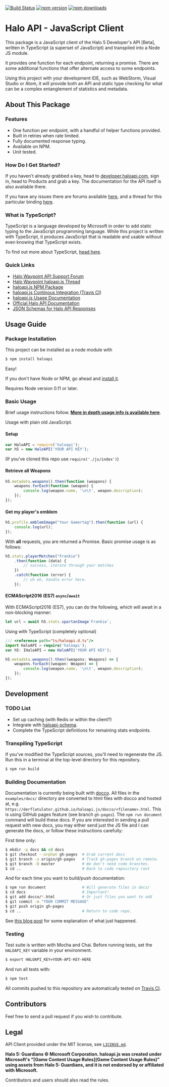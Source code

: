 [![Build Status](https://travis-ci.org/DerFlatulator/haloapi.js.svg)][ci-server]
[![npm version](https://badge.fury.io/js/haloapi.svg)][npm-package] 
[![npm downloads](https://img.shields.io/npm/dt/haloapi.svg)][npm-package]

# Halo API  - JavaScript Client

This package is a JavaScript client of the Halo 5 Developer's API [Beta], written in TypeScript (a superset of JavaScript) and transpiled into a Node JS module. 

It provides one function for each endpoint, returning a promise. There are some additional functions that offer alternate access to some endpoints. 

Using this project with your development IDE, such as WebStorm, Visual Studio or Atom, it will provide both an API and static type checking for what can be a complex entanglement of statistics and metadata.

## About This Package

### Features

- One function per endpoint, with a handful of helper functions provided.
- Built in retries when rate limited. 
- Fully documented response typing.
- Available on NPM.
- Unit tested.

### How Do I Get Started?

If you haven't already grabbed a key, head to [developer.haloapi.com][developer-haloapi], sign in, head to Products and grab a key. The documentation for the API itself is also available there. 

If you have any issues there are forums available [here][waypoint-api-support], and a thread for this particular binding [here][waypoint-thread].

### What is TypeScript?

TypeScript is a language developed by Microsoft in order to add static typing to the JavaScript programming language. While this project is written with TypeScript, it produces JavaScript that is readable and usable without even knowing that TypeScript exists.

To find out more about TypeScript, [head here](http://www.typescriptlang.org/).

### Quick Links

- [Halo Waypoint API Support Forum][waypoint-api-support]
- [Halo Waypoint haloapi.js Thread][waypoint-thread]
- [haloapi.js NPM Package][npm-package]
- [haloapi.js Continous Integration (Travis CI)][ci-server]
- [haloapi.js Usage Documentation][usage-docs]
- [Official Halo API Documentation][developer-haloapi]
- [JSON Schemas for Halo API Responses][json-schemas]

## Usage Guide

### Package Installation 

This project can be installed as a node module with

```bash
$ npm install haloapi
```

Easy!

If you don't have Node or NPM, go ahead and [install it](https://nodejs.org/en/download/).

Requires Node version 0.11 or later.

### Basic Usage

Brief usage instructions follow. **[More in depth usage info is available here][usage-docs]**.

Usage with plain old JavaScript.

#### Setup

```javascript
var HaloAPI = require('haloapi'); 
var h5 = new HaloAPI('YOUR API KEY');
```

(If you've cloned this repo use `require('./js/index')`)

#### Retrieve all Weapons

```javascript
h5.metadata.weapons().then(function (weapons) {
    weapons.forEach(function (weapon) {
        console.log(weapon.name, '\n\t', weapon.description);
    });
});
```

#### Get my player's emblem

```javascript
h5.profile.emblemImage("Your Gamertag").then(function (url) { 
    console.log(url); 
});
```

With **all** requests, you are returned a Promise. Basic promise usage is as follows:

```javascript
h5.stats.playerMatches("Frankie")
    .then(function (data) {
        // success, iterate through your matches
    })
    .catch(function (error) {  
        // uh oh, handle error here.
    });
```

#### ECMAScript2016 (ES7) `async`/`await`

With ECMAScript2016 (ES7), you can do the following, which will await in a non-blocking manner:

```javascript
let url = await h5.stats.spartanImage`Frankie`;    
```

Using with TypeScript (completely optional)

```typescript    
/// <reference path="ts/haloapi.d.ts"/>
import HaloAPI = require('haloapi');
var h5: IHaloAPI = new HaloAPI('YOUR API KEY');

h5.metadata.weapons().then((weapons: Weapons) => {
    weapons.forEach((weapon: Weapon) => {
        console.log(weapon.name, '\n\t', weapon.description);
    });
});
```

## Development

### TODO List
- Set up caching (with Redis or within the client?)
- Integrate with [haloapi-schema][json-schemas].
- Complete the TypeScript definitions for remaining stats endpoints.

### Transpiling TypeScript

If you've modified the TypeScript sources, you'll need to regenerate the JS. Run this in a terminal at the top-level directory for this repository.

```bash
$ npm run build  
```

### Building Documentation

Documentation is currently being built with [docco](https://jashkenas.github.io/docco/). All files in the `examples/docs/` directory are converted to html files with docco and hosted at, e.g. `https://derflatulator.github.io/haloapi.js/docco/<filename>.html`. This is using GitHub pages feature (see branch `gh-pages`). The `npm run document` command will build these docs. If you are interested in sending a pull request with new docs, you may either send just the JS file and I can generate the docs, *or* follow these instructions carefully:

First time only:

```bash
$ mkdir -p docs && cd docs
$ git checkout --orphan gh-pages  # Grab current docs
$ git branch -u origin/gh-pages   # Track gh-pages branch on remote.
$ git branch -D master            # We don't need code branches.
$ cd ..                           # Back to code repository root
```

And for each time you want to build/push documentation:

```bash
$ npm run document                # Will generate files in docs/
$ cd docs                         # Important! 
$ git add docco/*.html            # Or just files you want to add
$ git commit -m "YOUR COMMIT MESSAGE"
$ git push origin gh-pages
$ cd ..                           # Return to code repo.
```

See [this blog post](https://srackham.wordpress.com/2014/12/14/publishing-a-project-website-to-github-pages/) for some explanation of what just happened. 

### Testing

Test suite is written with Mocha and Chai. Before running tests, set the `HALOAPI_KEY` variable in your environment.

```bash
$ export HALOAPI_KEY=YOUR-API-KEY-HERE
```

And run all tests with:

```bash
$ npm test 
```

All commits pushed to this repository are automatically tested on [Travis CI][ci-server].

## Contributors

Feel free to send a pull request if you wish to contribute.

## Legal 

API Client provided under the MIT license, see [`LICENSE.md`](https://github.com/DerFlatulator/haloapi.js/blob/master/LICENSE.md). 

**Halo 5: Guardians © Microsoft Corporation. haloapi.js was created under Microsoft's "[Game Content Usage Rules](Game Content Usage Rules)" using assets from Halo 5: Guardians, and it is not endorsed by or affiliated with Microsoft.**

Contributors and users should also read the rules. 

[waypoint-api-support]: https://www.halowaypoint.com/en-us/forums/01b3ca58f06c4bd4ad074d8794d2cf86/topics
[waypoint-thread]: https://www.halowaypoint.com/en-us/forums/01b3ca58f06c4bd4ad074d8794d2cf86/topics/binding-javascript-node-js-module/bc2b9b9a-cef3-4394-b56e-523eb68aa9e6/posts
[npm-package]: https://www.npmjs.com/package/haloapi
[ci-server]: https://travis-ci.org/DerFlatulator/haloapi.js
[usage-docs]: https://derflatulator.github.io/haloapi.js/docco/haloapi.html
[developer-haloapi]: https://developer.haloapi.com/
[json-schemas]: https://github.com/DerFlatulator/haloapi-schema
